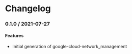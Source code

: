 # Changelog

### 0.1.0 / 2021-07-27

#### Features

* Initial generation of google-cloud-network_management
